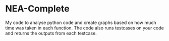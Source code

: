 # NEA-Complete

My code to analyse python code and create graphs based on how much time was taken in each function. The code also runs testcases on your code and returns the outputs from each testcase.

